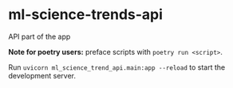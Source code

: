 # ml-science-trends-api

API part of the app

**Note for poetry users:** preface scripts with `poetry run <script>`.

Run `uvicorn ml_science_trend_api.main:app --reload` to start the development server.
